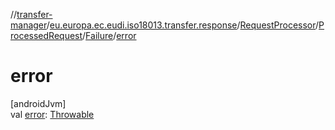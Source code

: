 //[transfer-manager](../../../../../index.md)/[eu.europa.ec.eudi.iso18013.transfer.response](../../../index.md)/[RequestProcessor](../../index.md)/[ProcessedRequest](../index.md)/[Failure](index.md)/[error](error.md)

# error

[androidJvm]\
val [error](error.md): [Throwable](https://kotlinlang.org/api/latest/jvm/stdlib/kotlin-stdlib/kotlin/-throwable/index.html)
